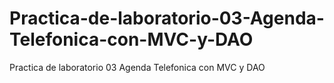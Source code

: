 # Practica-de-laboratorio-03-Agenda-Telefonica-con-MVC-y-DAO
Practica de laboratorio 03 Agenda Telefonica con MVC y DAO

